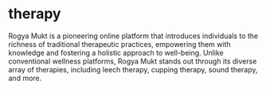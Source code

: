 # therapy
Rogya Mukt is a pioneering online platform that introduces individuals to the richness of traditional therapeutic practices, empowering them with knowledge and fostering a holistic approach to well-being. Unlike conventional wellness platforms, Rogya Mukt stands out through its diverse array of therapies, including leech therapy, cupping therapy, sound therapy, and more.
